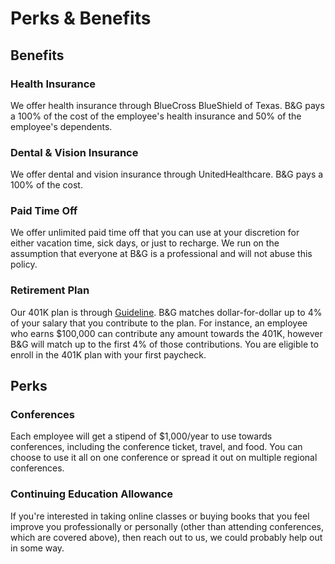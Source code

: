 # Perks & Benefits

## Benefits

### Health Insurance

We offer health insurance through BlueCross BlueShield of Texas.
B&G pays a 100% of the cost of the employee's health insurance and 50% of the employee's dependents.

### Dental & Vision Insurance

We offer dental and vision insurance through UnitedHealthcare.
B&G pays a 100% of the cost.

### Paid Time Off

We offer unlimited paid time off that you can use at your discretion for either vacation time, sick days, or just to recharge. We run on the assumption that everyone at B&G is a professional and will not abuse this policy.

### Retirement Plan

Our 401K plan is through [Guideline](https://www.guideline.com). B&G matches dollar-for-dollar up to 4% of your salary that you contribute to the plan.  For instance, an employee who earns $100,000 can contribute any amount towards the 401K, however B&G will match up to the first 4% of those contributions. You are eligible to enroll in the 401K plan with your first paycheck.

## Perks

### Conferences

Each employee will get a stipend of $1,000/year to use towards conferences, including the conference ticket, travel, and food. You can choose to use it all on one conference or spread it out on multiple regional conferences.

### Continuing Education Allowance

If you're interested in taking online classes or buying books that you feel improve you professionally or personally (other than attending conferences, which are covered above), then reach out to us, we could probably help out in some way.
